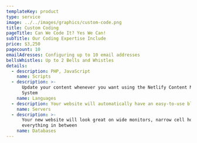 ```yaml
---
templateKey: product
type: service
image: ../../images/graphics/custom-code.png
title: Custom Coding
pageTitle: Can We Code It? Yes We Can!
subTitle: Our Coding Expertise Include
price: $3,250
pagecount: 10
emailAdresses: Configuring up to 10 email addresses
bellsWhistles: Up to 2 Bells and Whistles
details:
  - description: PHP, JavaScript
    name: Scripts
  - description: >-
      Update your content whenever you want using the Netlify Content Management
      System
    name: Languages
  - description: Your website will automatically have an easy-to-use blog and contact form.
    name: Servers
  - description: >-
      Your new website will look great on wide monitors, narrow cell hones, and
      everything in between
    name: Databases
---
```

